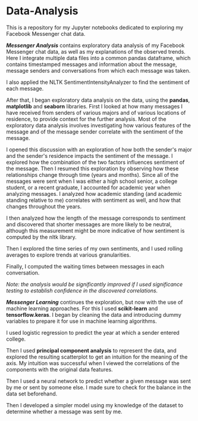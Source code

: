 # Data-Analysis

This is a repository for my Jupyter notebooks dedicated to exploring my Facebook Messenger chat data.

***Messenger Analysis*** contains exploratory data analysis of my Facebook Messenger chat data, as well as my explanations of the observed trends. Here I integrate multiple data files into a common pandas dataframe, which contains timestamped messages and information about the message, message senders and conversations from which each message was taken.

I also applied the NLTK SentimentIntensityAnalyzer to find the sentiment of each message.

After that, I began exploratory data analysis on the data, using the **pandas**, **matplotlib** and **seaborn** libraries.
First I looked at how many messages I have received from senders of various majors and of various locations of residence, to provide context for the further analysis.
Most of the exploratory data analysis involves investigating how various features of the message and of the message sender correlate with the sentiment of the message.

I opened this discussion with an exploration of how both the sender's major and the sender's residence impacts the sentiment of the message. I explored how the combination of the two factors influences sentiment of the message. Then I resumed this exploration by observing how these relationships change through time (years and months). Since all of the messages were sent when I was either a high school senior, a college student, or a recent graduate, I accounted for academic year when analyzing messages. I analyzed how academic standing (and academic standing relative to me) correlates with sentiment as well, and how that changes throughout the years.

I then analyzed how the length of the message corresponds to sentiment and discovered that shorter messages are more likely to be neutral, although this measurement might be more indicative of how sentiment is computed by the nltk library.

Then I explored the time series of my own sentiments, and I used rolling averages to explore trends at various granularities.

Finally, I computed the waiting times between messages in each conversation.

*Note: the analysis would be significantly improved if I used significance testing to establish confidence in the discovered correlations.*

***Messenger Learning*** continues the exploration, but now with the use of machine learning approaches. For this I used **scikit-learn** and **tensorflow.keras**. I began by cleaning the data and introducing dummy variables to prepare it for use in machine learning algorithms.

I used logistic regression to predict the year at which a sender entered college.

Then I used **principal component analysis** to represent the data, and explored the resulting scatterplot to get an intuition for the meaning of the axis. My intuition was successful when I viewed the correlations of the components with the original data features.

Then I used a neural network to predict whether a given message was sent by me or sent by someone else. I made sure to check for the balance in the data set beforehand.

Then I  developed a simpler model using my knowledge of the dataset to determine whether a message was sent by me.
